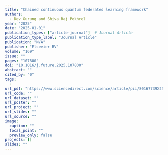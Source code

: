 ```yaml
---
title: "Chained continuous quantum federated learning framework"
authors:
  - Dev Gurung and Shiva Raj Pokhrel
year: "2025"
date: "2025-01-01"
publication_types: ["article-journal"]  # Journal Article
publication_type_label: "Journal Article"
publication: "N/A"
publisher: "Elsevier BV"
volume: "169"
issue: ""
pages: "107800"
doi: "10.1016/j.future.2025.107800"
abstract: ""
cited_by: "0"
tags:
  - 
url_pdf: "https://www.sciencedirect.com/science/article/pii/S0167739X25000950"
url_code: ""
url_dataset: ""
url_poster: ""
url_project: ""
url_slides: ""
url_source: ""
image:
  caption: ""
  focal_point: ""
  preview_only: false
projects: []
slides: ""
---
```

